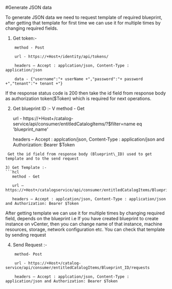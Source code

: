 #Generate JSON data

  To generate JSON data we need to request template of required blueprint, after getting that template for first time we can use it for multiple times by changing required fields.

1) Get token:-
```hcl
    method - Post

    url - https://+Host+/identity/api/tokens/

    headers – Accept : applcation/json, Content-Type : application/json

    data - {"username":"+ userName +","password":"+ password +","tenant":"+ tenant +"}
```
If the response status code is 200 then take the id field from response body as authorization token($Token) which is required for next operations.

2) Get blueprint ID :-
V
   method - Get

   url - https://+Host+/catalog-service/api/consumer/entitledCatalogItems/?$filter=name eq 'blueprint_name' 

   headers – Accept : applcation/json, Content-Type : application/json and Authorization: Bearer $Token
```
 Get the id field from response body (Blueprint\_ID) used to get template and to the send request
 
3) Get Template :-
```hcl
   method - Get

   url – https://+Host+/catalogservice/api/consumer/entitledCatalogItems/Blueprint_ID/requests/template

   headers – Accept : applcation/json, Content-Type : application/json and Authorization: Bearer $Token
```
After getting template we can use it for multiple times by changing required field, depends on the blueprint
i.e If you have created blueprint to create instance on vCenter, then you can change name of that instance, machine resources, storage, network configuration etc.
You can check that template by sending request

4) Send Request :-
```hcl
    method- Post

    url - https://+Host+/catalog-service/api/consumer/entitledCatalogItems/Blueprint_ID/requests

    headers – Accept : applcation/json, Content-Type : application/json and Authorization: Bearer $Token
```